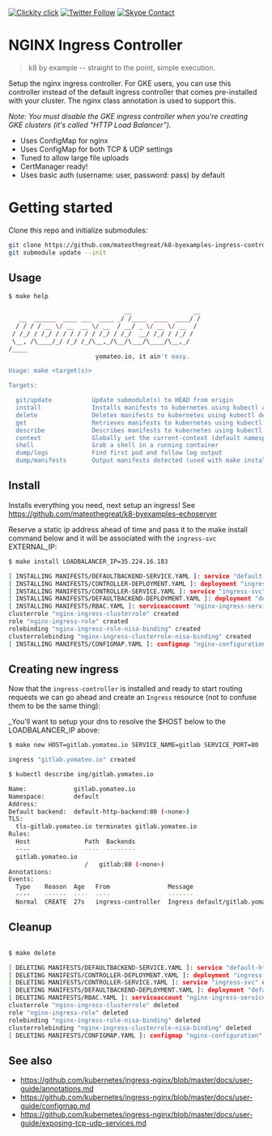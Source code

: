 <!--
#                                 __                 __
#    __  ______  ____ ___  ____ _/ /____  ____  ____/ /
#   / / / / __ \/ __ `__ \/ __ `/ __/ _ \/ __ \/ __  /
#  / /_/ / /_/ / / / / / / /_/ / /_/  __/ /_/ / /_/ /
#  \__, /\____/_/ /_/ /_/\__,_/\__/\___/\____/\__,_/
# /____                     matthewdavis.io, holla!
#
#-->

[![Clickity click](https://img.shields.io/badge/k8s%20by%20example%20yo-limit%20time-ff69b4.svg?style=flat-square)](https://k8.matthewdavis.io)
[![Twitter Follow](https://img.shields.io/twitter/follow/yomateod.svg?label=Follow&style=flat-square)](https://twitter.com/yomateod) [![Skype Contact](https://img.shields.io/badge/skype%20id-appsoa-blue.svg?style=flat-square)](skype:appsoa?chat)

# NGINX Ingress Controller

> k8 by example -- straight to the point, simple execution.

Setup the nginx ingress controller.
For GKE users, you can use this controller instead of the default ingress controller that
comes pre-installed with your cluster. The nginx class annotation is used to support this.

_Note: You must disable the GKE ingress controller when you're creating GKE clusters (it's called "HTTP Load Balancer")._

* Uses ConfigMap for nginx
* Uses ConfigMap for both TCP & UDP settings
* Tuned to allow large file uploads
* CertManager ready!
* Uses basic auth (username: user, password: pass) by default

# Getting started

Clone this repo and initialize submodules:

```bash
git clone https://github.com/mateothegreat/k8-byexamples-ingress-controller && cd $_
git submodule update --init
```

## Usage

```sh
$ make help

                                __                 __
   __  ______  ____ ___  ____ _/ /____  ____  ____/ /
  / / / / __ \/ __  __ \/ __  / __/ _ \/ __ \/ __  /
 / /_/ / /_/ / / / / / / /_/ / /_/  __/ /_/ / /_/ /
 \__, /\____/_/ /_/ /_/\__,_/\__/\___/\____/\__,_/
/____
                        yomateo.io, it ain't easy.

Usage: make <target(s)>

Targets:

  git/update           Update submodule(s) to HEAD from origin
  install              Installs manifests to kubernetes using kubectl apply (make manifests to see what will be installed)
  delete               Deletes manifests to kubernetes using kubectl delete (make manifests to see what will be installed)
  get                  Retrieves manifests to kubernetes using kubectl get (make manifests to see what will be installed)
  describe             Describes manifests to kubernetes using kubectl describe (make manifests to see what will be installed)
  context              Globally set the current-context (default namespace)
  shell                Grab a shell in a running container
  dump/logs            Find first pod and follow log output
  dump/manifests       Output manifests detected (used with make install, delete, get, describe, etc)
```

## Install

Installs everything you need, next setup an ingress!
See https://github.com/mateothegreat/k8-byexamples-echoserver

Reserve a static ip address ahead of time and pass it to the make install command below and it will be associated with the `ingress-svc` EXTERNAL_IP:

```sh
$ make install LOADBALANCER_IP=35.224.16.183

[ INSTALLING MANIFESTS/DEFAULTBACKEND-SERVICE.YAML ]: service "default-http-backend" created
[ INSTALLING MANIFESTS/CONTROLLER-DEPLOYMENT.YAML ]: deployment "ingress-controller" created
[ INSTALLING MANIFESTS/CONTROLLER-SERVICE.YAML ]: service "ingress-svc" created
[ INSTALLING MANIFESTS/DEFAULTBACKEND-DEPLOYMENT.YAML ]: deployment "default-http-backend" created
[ INSTALLING MANIFESTS/RBAC.YAML ]: serviceaccount "nginx-ingress-serviceaccount" created
clusterrole "nginx-ingress-clusterrole" created
role "nginx-ingress-role" created
rolebinding "nginx-ingress-role-nisa-binding" created
clusterrolebinding "nginx-ingress-clusterrole-nisa-binding" created
[ INSTALLING MANIFESTS/CONFIGMAP.YAML ]: configmap "nginx-configuration" created
```

## Creating new ingress

Now that the `ingress-controller` is installed and ready to start routing requests we can go ahead and create an `Ingress` resource (not to confuse them to be the same thing):

_You'll want to setup your dns to resolve the $HOST below to the LOADBALANCER_IP above:

```sh
$ make new HOST=gitlab.yomateo.io SERVICE_NAME=gitlab SERVICE_PORT=80

ingress "gitlab.yomateo.io" created

$ kubectl describe ing/gitlab.yomateo.io

Name:             gitlab.yomateo.io
Namespace:        default
Address:
Default backend:  default-http-backend:80 (<none>)
TLS:
  tls-gitlab.yomateo.io terminates gitlab.yomateo.io
Rules:
  Host               Path  Backends
  ----               ----  --------
  gitlab.yomateo.io
                     /   gitlab:80 (<none>)
Annotations:
Events:
  Type    Reason  Age   From                Message
  ----    ------  ----  ----                -------
  Normal  CREATE  27s   ingress-controller  Ingress default/gitlab.yomateo.io
```

## Cleanup

```sh

$ make delete

[ DELETING MANIFESTS/DEFAULTBACKEND-SERVICE.YAML ]: service "default-http-backend" deleted
[ DELETING MANIFESTS/CONTROLLER-DEPLOYMENT.YAML ]: deployment "ingress-controller" deleted
[ DELETING MANIFESTS/CONTROLLER-SERVICE.YAML ]: service "ingress-svc" deleted
[ DELETING MANIFESTS/DEFAULTBACKEND-DEPLOYMENT.YAML ]: deployment "default-http-backend" deleted
[ DELETING MANIFESTS/RBAC.YAML ]: serviceaccount "nginx-ingress-serviceaccount" deleted
clusterrole "nginx-ingress-clusterrole" deleted
role "nginx-ingress-role" deleted
rolebinding "nginx-ingress-role-nisa-binding" deleted
clusterrolebinding "nginx-ingress-clusterrole-nisa-binding" deleted
[ DELETING MANIFESTS/CONFIGMAP.YAML ]: configmap "nginx-configuration" deleted

```

## See also

* https://github.com/kubernetes/ingress-nginx/blob/master/docs/user-guide/annotations.md
* https://github.com/kubernetes/ingress-nginx/blob/master/docs/user-guide/configmap.md
* https://github.com/kubernetes/ingress-nginx/blob/master/docs/user-guide/exposing-tcp-udp-services.md
